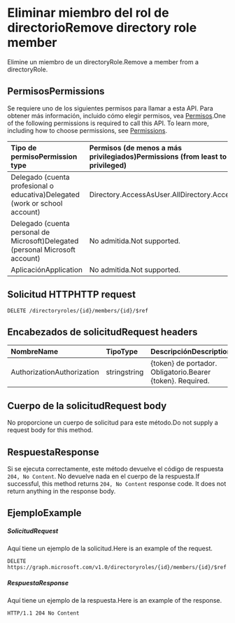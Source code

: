 # <a name="remove-directory-role-member"></a><span data-ttu-id="6f9a0-101">Eliminar miembro del rol de directorio</span><span class="sxs-lookup"><span data-stu-id="6f9a0-101">Remove directory role member</span></span>

<span data-ttu-id="6f9a0-102">Elimine un miembro de un directoryRole.</span><span class="sxs-lookup"><span data-stu-id="6f9a0-102">Remove a member from a directoryRole.</span></span>

## <a name="permissions"></a><span data-ttu-id="6f9a0-103">Permisos</span><span class="sxs-lookup"><span data-stu-id="6f9a0-103">Permissions</span></span>

<span data-ttu-id="6f9a0-p101">Se requiere uno de los siguientes permisos para llamar a esta API. Para obtener más información, incluido cómo elegir permisos, vea [Permisos](../../../concepts/permissions_reference.md).</span><span class="sxs-lookup"><span data-stu-id="6f9a0-p101">One of the following permissions is required to call this API. To learn more, including how to choose permissions, see [Permissions](../../../concepts/permissions_reference.md).</span></span>


|<span data-ttu-id="6f9a0-106">Tipo de permiso</span><span class="sxs-lookup"><span data-stu-id="6f9a0-106">Permission type</span></span>      | <span data-ttu-id="6f9a0-107">Permisos (de menos a más privilegiados)</span><span class="sxs-lookup"><span data-stu-id="6f9a0-107">Permissions (from least to most privileged)</span></span>              |
|:--------------------|:---------------------------------------------------------|
|<span data-ttu-id="6f9a0-108">Delegado (cuenta profesional o educativa)</span><span class="sxs-lookup"><span data-stu-id="6f9a0-108">Delegated (work or school account)</span></span> | <span data-ttu-id="6f9a0-109">Directory.AccessAsUser.All</span><span class="sxs-lookup"><span data-stu-id="6f9a0-109">Directory.AccessAsUser.All</span></span>    |
|<span data-ttu-id="6f9a0-110">Delegado (cuenta personal de Microsoft)</span><span class="sxs-lookup"><span data-stu-id="6f9a0-110">Delegated (personal Microsoft account)</span></span> | <span data-ttu-id="6f9a0-111">No admitida.</span><span class="sxs-lookup"><span data-stu-id="6f9a0-111">Not supported.</span></span>    |
|<span data-ttu-id="6f9a0-112">Aplicación</span><span class="sxs-lookup"><span data-stu-id="6f9a0-112">Application</span></span> | <span data-ttu-id="6f9a0-113">No admitida.</span><span class="sxs-lookup"><span data-stu-id="6f9a0-113">Not supported.</span></span> |

## <a name="http-request"></a><span data-ttu-id="6f9a0-114">Solicitud HTTP</span><span class="sxs-lookup"><span data-stu-id="6f9a0-114">HTTP request</span></span>

<!-- { "blockType": "ignored" } -->

```http
DELETE /directoryroles/{id}/members/{id}/$ref
```

## <a name="request-headers"></a><span data-ttu-id="6f9a0-115">Encabezados de solicitud</span><span class="sxs-lookup"><span data-stu-id="6f9a0-115">Request headers</span></span>

| <span data-ttu-id="6f9a0-116">Nombre</span><span class="sxs-lookup"><span data-stu-id="6f9a0-116">Name</span></span>       | <span data-ttu-id="6f9a0-117">Tipo</span><span class="sxs-lookup"><span data-stu-id="6f9a0-117">Type</span></span> | <span data-ttu-id="6f9a0-118">Descripción</span><span class="sxs-lookup"><span data-stu-id="6f9a0-118">Description</span></span>|
|:---------------|:--------|:----------|
| <span data-ttu-id="6f9a0-119">Authorization</span><span class="sxs-lookup"><span data-stu-id="6f9a0-119">Authorization</span></span>  | <span data-ttu-id="6f9a0-120">string</span><span class="sxs-lookup"><span data-stu-id="6f9a0-120">string</span></span>  | <span data-ttu-id="6f9a0-p102">{token} de portador. Obligatorio.</span><span class="sxs-lookup"><span data-stu-id="6f9a0-p102">Bearer {token}. Required.</span></span> |

## <a name="request-body"></a><span data-ttu-id="6f9a0-123">Cuerpo de la solicitud</span><span class="sxs-lookup"><span data-stu-id="6f9a0-123">Request body</span></span>

<span data-ttu-id="6f9a0-124">No proporcione un cuerpo de solicitud para este método.</span><span class="sxs-lookup"><span data-stu-id="6f9a0-124">Do not supply a request body for this method.</span></span>

## <a name="response"></a><span data-ttu-id="6f9a0-125">Respuesta</span><span class="sxs-lookup"><span data-stu-id="6f9a0-125">Response</span></span>

<span data-ttu-id="6f9a0-p103">Si se ejecuta correctamente, este método devuelve el código de respuesta `204, No Content`. No devuelve nada en el cuerpo de la respuesta.</span><span class="sxs-lookup"><span data-stu-id="6f9a0-p103">If successful, this method returns `204, No Content` response code. It does not return anything in the response body.</span></span>

## <a name="example"></a><span data-ttu-id="6f9a0-128">Ejemplo</span><span class="sxs-lookup"><span data-stu-id="6f9a0-128">Example</span></span>

##### <a name="request"></a><span data-ttu-id="6f9a0-129">Solicitud</span><span class="sxs-lookup"><span data-stu-id="6f9a0-129">Request</span></span>

<span data-ttu-id="6f9a0-130">Aquí tiene un ejemplo de la solicitud.</span><span class="sxs-lookup"><span data-stu-id="6f9a0-130">Here is an example of the request.</span></span>
<!-- {
  "blockType": "request",
  "name": "delete_directoryobject_from_directoryrole"
}-->

```http
DELETE https://graph.microsoft.com/v1.0/directoryroles/{id}/members/{id}/$ref
```

##### <a name="response"></a><span data-ttu-id="6f9a0-131">Respuesta</span><span class="sxs-lookup"><span data-stu-id="6f9a0-131">Response</span></span>

<span data-ttu-id="6f9a0-132">Aquí tiene un ejemplo de la respuesta.</span><span class="sxs-lookup"><span data-stu-id="6f9a0-132">Here is an example of the response.</span></span> 
<!-- {
  "blockType": "response",
  "truncated": true
} -->

```http
HTTP/1.1 204 No Content
```

<!-- uuid: 8fcb5dbc-d5aa-4681-8e31-b001d5168d79
2015-10-25 14:57:30 UTC -->
<!-- {
  "type": "#page.annotation",
  "description": "Delete a member",
  "keywords": "",
  "section": "documentation",
  "tocPath": ""
}-->